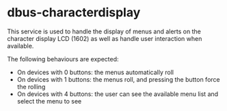 # dbus-characterdisplay

This service is used to handle the display of menus and alerts on the character display LCD (1602) as well as handle user interaction when available.

The following behaviours are expected:
- On devices with 0 buttons: the menus automatically roll
- On devices with 1 buttons: the menus roll, and pressing the button force the rolling
- On devices with 4 buttons: the user can see the available menu list and select the menu to see
